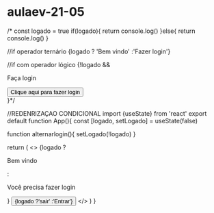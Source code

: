 # aulaev-21-05

/*
const logado = true
if(logado){
  return console.log()
}else{
  return console.log()
}

//if operador ternário
{logado ? 'Bem vindo' :'Fazer login'}

//if com operador lógico
{!logado &&
  <div>
    <p>Faça login</p>
    <button>Clique aqui para fazer login</button>
  </div>
}*/

//REDENRIZAÇAO CONDICIONAL
import {useState} from 'react'
export default function App(){
const [logado, setLogado] = useState(false)

function alternarlogin(){
  setLogado(!logado)
}

  return (
    <>
     {logado ? <p>Bem vindo</p> : <p>Você precisa fazer login</p>}
     <button onClick={alternarlogin}>
      {logado ?'sair' :'Entrar'}
     </button>
    </>
  )
}
